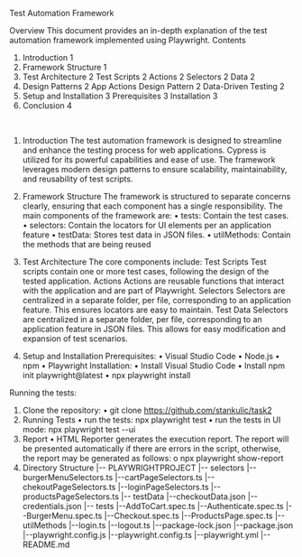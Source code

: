 Test Automation Framework 

 Overview
This document provides an in-depth explanation of the test automation framework implemented using Playwright. 
Contents
1. Introduction	1
2. Framework Structure	1
3. Test Architecture	2
Test Scripts	2
Actions	2
Selectors	2
Data	2
4. Design Patterns	2
App Actions Design Pattern	2
Data-Driven Testing	2
5. Setup and Installation	3
Prerequisites	3
Installation	3
9. Conclusion	4

 
 
1. Introduction
The test automation framework is designed to streamline and enhance the testing process for web applications. Cypress is utilized for its powerful capabilities and ease of use. The framework leverages modern design patterns to ensure scalability, maintainability, and reusability of test scripts.
 2. Framework Structure
The framework is structured to separate concerns clearly, ensuring that each component has a single responsibility. The main components of the framework are:
•	tests: Contain the test cases.
•	selectors: Contain the locators for UI elements per an application feature
•	testData: Stores test data in JSON files.
•	utilMethods: Contain the methods that are being reused

 3. Test Architecture
The core components include:
 Test Scripts
Test scripts contain one or more test cases, following the design of the tested application.
 Actions
Actions are reusable functions that interact with the application and are part of Playwright. 
 Selectors
Selectors are centralized in a separate folder, per file, corresponding to an application feature. This ensures locators are easy to maintain. 
 Test Data
Selectors are centralized in a separate folder, per file, corresponding to an application feature in JSON files. This allows for easy modification and expansion of test scenarios.
 
4. Setup and Installation
 Prerequisites:
•	Visual Studio Code
•	Node.js
•	npm
•	Playwright
Installation:
•	Install Visual Studio Code
•	Install npm init playwright@latest
•	npx playwright install

 Running the tests:
1. Clone the repository:
•	git clone https://github.com/stankulic/task2
2. Running Tests
•	run the tests: npx playwright test
•	run the tests in UI mode: npx playwright test --ui
3. Report
•	HTML Reporter generates the execution report. The report will be presented automatically if there are errors in the script, otherwise, the report may be generated as follows: 
o	npx playwright show-report
4. Directory Structure
|-- PLAYWRIGHTPROJECT
    |-- selectors
        |--burgerMenuSelectors.ts
        |--cartPageSelectors.ts
        |--chekoutPageSelectors.ts
        |--loginPageSelectors.ts
        |--productsPageSelectors.ts
    |-- testData
        |--checkoutData.json
        |--credentials.json
    |-- tests
        |--AddToCart.spec.ts
        |--Authenticate.spec.ts
        |--BurgerMenu.spec.ts
        |--Checkout.spec.ts
        |--ProductsPage.spec.ts
    |-- utilMethods
        |--login.ts
        |--logout.ts
    |--package-lock.json
    |--package.json
    |--playwright.config.js
    |--playwright.config.ts
    |--playwright.yml
    |-- README.md 

